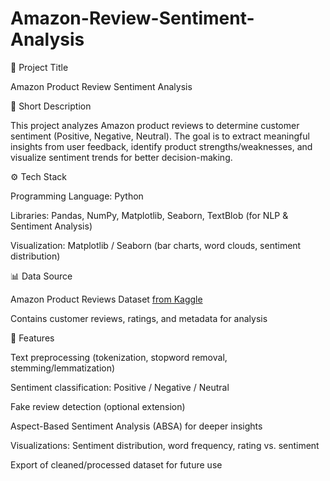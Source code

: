 # Amazon-Review-Sentiment-Analysis
📌 Project Title

Amazon Product Review Sentiment Analysis

📝 Short Description

This project analyzes Amazon product reviews to determine customer sentiment (Positive, Negative, Neutral). The goal is to extract meaningful insights from user feedback, identify product strengths/weaknesses, and visualize sentiment trends for better decision-making.

⚙️ Tech Stack

Programming Language: Python

Libraries: Pandas, NumPy, Matplotlib, Seaborn, TextBlob (for NLP & Sentiment Analysis)

Visualization: Matplotlib / Seaborn (bar charts, word clouds, sentiment distribution)

📊 Data Source

Amazon Product Reviews Dataset [from Kaggle](https://github.com/Khushikumari-1920/Amazon-Review-Sentiment-Analysis/blob/main/amazon.csv)

Contains customer reviews, ratings, and metadata for analysis

🚀 Features

Text preprocessing (tokenization, stopword removal, stemming/lemmatization)

Sentiment classification: Positive / Negative / Neutral

Fake review detection (optional extension)

Aspect-Based Sentiment Analysis (ABSA) for deeper insights

Visualizations: Sentiment distribution, word frequency, rating vs. sentiment

Export of cleaned/processed dataset for future use
